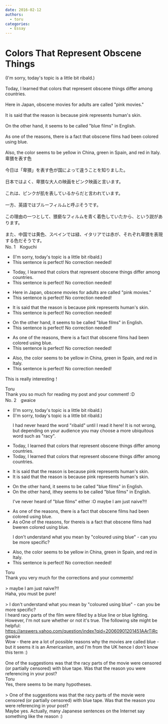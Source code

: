 ```yaml
---
date: 2016-02-12
authors:
  - toru
categories:
  - Essay
---
```


<h1 id="subject_show">Colors That Represent Obscene Things</h1>
<div class="date" hidden>Feb 12, 2016 22:17</div>
<div id="post"><div id="body_show_ori">
(I'm sorry, today's topic is a little bit ribald.)<br/><br/>Today, I learned that colors that represent obscene things differ among countries.<br/><br/>Here in Japan, obscene movies for adults are called "pink movies."<br/><br/>It is said that the reason is because pink represents human's skin.<br/><br/>On the other hand, it seems to be called "blue films" in English.<br/><br/>As one of the reasons, there is a fact that obscene films had been colored using blue.<br/><br/>Also, the color seems to be yellow in China, green in Spain, and red in Italy.
</div></div>

<!-- more -->

<div id="post_ja"><div id="body_show_mo">
卑猥を表す色<br/><br/>今日は「卑猥」を表す色が国によって違うことを知りました。<br/><br/>日本ではよく、卑猥な大人の映画をピンク映画と言います。<br/><br/>これは、ピンクが肌を表しているからだと言われています。<br/><br/>一方、英語ではブルーフィルムと呼ぶそうです。<br/><br/>この理由の一つとして、猥褻なフィルムを青く着色していたから、という説があります。<br/><br/>また、中国では黄色、スペインでは緑、イタリアでは赤が、それぞれ卑猥を表現する色だそうです。
</div></div>
<div id="block"><div class="first_name"> No. 1　<span class="just_name">Koguchi</span></div><div id="block2">
<ul class="correction_field">
<li class="incorrect">(I'm sorry, today's topic is a little bit ribald.)</li>
<li class="corrected perfect">This sentence is perfect! No correction needed!</li>
</ul>
<ul class="correction_field">
<li class="incorrect">Today, I learned that colors that represent obscene things differ among countries.</li>
<li class="corrected perfect">This sentence is perfect! No correction needed!</li>
</ul>
<ul class="correction_field">
<li class="incorrect">Here in Japan, obscene movies for adults are called "pink movies."</li>
<li class="corrected perfect">This sentence is perfect! No correction needed!</li>
</ul>
<ul class="correction_field">
<li class="incorrect">It is said that the reason is because pink represents human's skin.</li>
<li class="corrected perfect">This sentence is perfect! No correction needed!</li>
</ul>
<ul class="correction_field">
<li class="incorrect">On the other hand, it seems to be called "blue films" in English.</li>
<li class="corrected perfect">This sentence is perfect! No correction needed!</li>
</ul>
<ul class="correction_field">
<li class="incorrect">As one of the reasons, there is a fact that obscene films had been colored using blue.</li>
<li class="corrected perfect">This sentence is perfect! No correction needed!</li>
</ul>
<ul class="correction_field">
<li class="incorrect">Also, the color seems to be yellow in China, green in Spain, and red in Italy.</li>
<li class="corrected perfect">This sentence is perfect! No correction needed!</li>
</ul>
<p class="comment_small">
 This is really interesting！
</p>

</div><div class="name"><span class="just_name">Toru</span><br>
Thank you so much for reading my post and your comment! :D
</div>
</div>
<div id="block"><div class="first_name"> No. 2　<span class="just_name">gwaice</span></div><div id="block2">
<ul class="correction_field">
<li class="incorrect">(I'm sorry, today's topic is a little bit ribald.)</li>
<li class="corrected correct">
(I'm sorry, today's topic is a little bit ribald.)
<p class="correction_comment">I had never heard the word "ribald" until I read it here! It is not wrong, but depending on your audience you may choose a more ubiquitous word such as "racy".</p>
</li>
</ul>
<ul class="correction_field">
<li class="incorrect">Today, I learned that colors that represent obscene things differ among countries.</li>
<li class="corrected correct">
Today, I learned that colors that represent obscene things differ among countries.
</li>
</ul>
<ul class="correction_field">
<li class="incorrect">It is said that the reason is because pink represents human's skin.</li>
<li class="corrected correct">
It is said that the reason is because pink represents human<span class="f_gray"><span class="sline">'s</span></span> skin.
</li>
</ul>
<ul class="correction_field">
<li class="incorrect">On the other hand, it seems to be called "blue films" in English.</li>
<li class="corrected correct">
On the other hand, <span class="f_gray"><span class="sline">i</span></span>t<span class="f_red">hey</span> seem<span class="f_gray"><span class="sline">s</span></span> to be called "blue films" in English.
<p class="correction_comment">I've never heard of "blue films" either :O maybe I am just naive?!!</p>
</li>
</ul>
<ul class="correction_field">
<li class="incorrect">As one of the reasons, there is a fact that obscene films had been colored using blue.</li>
<li class="corrected correct">
<span class="f_gray"><span class="sline">As o</span></span><span class="f_red">O</span>ne of the reasons<span class="f_gray"><span class="sline">,</span></span> <span class="f_red">for </span>th<span class="f_gray"><span class="sline">ere</span></span><span class="f_red">is</span> is <span class="f_gray"><span class="sline">a fac</span></span>t<span class="f_gray"><span class="sline"> t</span></span>hat obscene films <span class="f_gray"><span class="sline">had b</span></span><span class="f_red">w</span>e<span class="f_red">r</span>e<span class="f_gray"><span class="sline">n</span></span> colored using blue.
<p class="correction_comment">I don't understand what you mean by "coloured using blue" - can you be more specific?</p>
</li>
</ul>
<ul class="correction_field">
<li class="incorrect">Also, the color seems to be yellow in China, green in Spain, and red in Italy.</li>
<li class="corrected perfect">This sentence is perfect! No correction needed!</li>
</ul>
</div><div class="name"><span class="just_name">Toru</span><br>
Thank you very much for the corrections and your comments!<br/><br/>&gt; maybe I am just naive?!!<br/>Haha, you  must be pure!<br/><br/>&gt; I don't understand what you mean by "coloured using blue" - can you be more specific?<br/>I heard racy parts of the film were filled by a blue line or blue lighting. However, I'm not sure whether or not it's true. The following site might be helpful:<br/><a href="https://answers.yahoo.com/question/index?qid=20060901201451AArTiRc" target="_blank">https://answers.yahoo.com/question/index?qid=20060901201451AArTiRc</a>
</div>
<div class="name"><span class="just_name">gwaice</span><br>
Wow - there are a lot of possible reasons why the movies are called blue - but it seems it is an Americanism, and I'm from the UK hence I don't know this term :)<br/><br/>One of the suggestions was that the racy parts of the movie were censored (or partially censored) with blue tape. Was that the reason you were referencing in your post?
</div>
<div class="name"><span class="just_name">Toru</span><br>
Yes, there seems to be many hypotheses.<br/><br/>&gt; One of the suggestions was that the racy parts of the movie were censored (or partially censored) with blue tape. Was that the reason you were referencing in your post?<br/>Maybe yes. Actually, many Japanese sentences on the Internet say something like the reason :)
</div>
</div>
